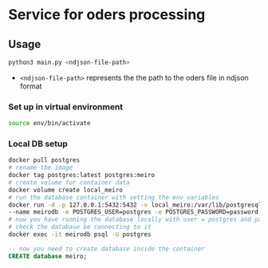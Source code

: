 # Service for oders processing

## Usage
```bash
python3 main.py <ndjson-file-path>
```
- `<ndjson-file-path>` represents the the path to the oders file in ndjson format

### Set up in virtual environment
```bash
source env/bin/activate
```

### Local DB setup
```bash
docker pull postgres
# rename the image
docker tag postgres:latest postgres:meiro
# create volume for container data
docker volume create local_meiro
# run the database container with setting the env variables
docker run -d -p 127.0.0.1:5432:5432 -v local_meiro:/var/lib/postgresql/data \
--name meirodb -e POSTGRES_USER=postgres -e POSTGRES_PASSWORD=password postgres:meiro
# now you have running the database locally with user = postgres and password = password
# check the database be connecting to it
docker exec -it meirodb psql -U postgres
```
```sql
-- now you need to create database inside the container
CREATE database meiro;
```
